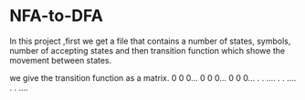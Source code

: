# NFA-to-DFA

In this project ,first we get a file that contains a number of states, symbols, number of
 accepting states and then transition function which showe the movement between states.

we give the transition function as a matrix.
  0   0   0...
  0   0   0...
  0   0   0...
  .   .   ....
  .   .   ....
  .   .   ....
